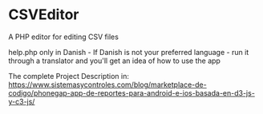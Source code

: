 # CSVEditor
A PHP editor for editing CSV files

help.php only in Danish - If Danish is not your preferred language - run it through a translator and you'll get an idea of how to use the app

The complete Project Description in:
https://www.sistemasycontroles.com/blog/marketplace-de-codigo/phonegap-app-de-reportes-para-android-e-ios-basada-en-d3-js-y-c3-js/
